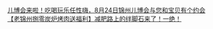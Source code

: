   
[儿博会来啦！吃喝玩乐任性嗨，8月24日锦州儿博会与您和宝贝有个约会](http://www.dianyue.me/archives/892/xftsul7p1g13og66/)  
[【老锦州捌零炭炉烤肉送福利】减肥路上的绊脚石来了！一绝！](http://www.dianyue.me/archives/672/gocpgksavl52mt8s/)